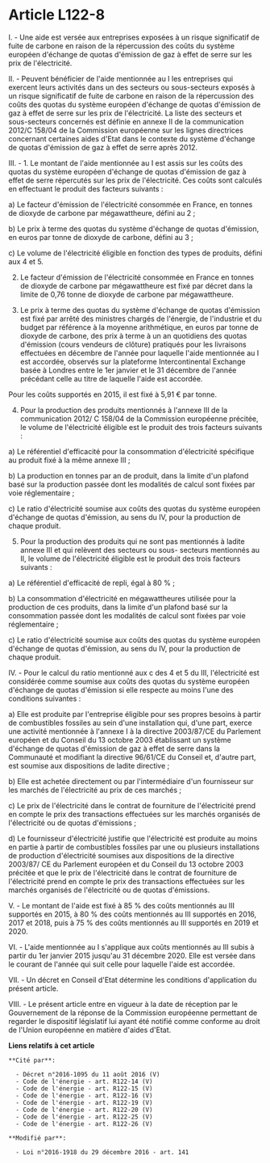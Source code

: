 # Article L122-8

I. - Une aide est versée aux entreprises exposées à un risque significatif  de fuite de carbone en raison de la répercussion
des coûts du système  européen d'échange de quotas d'émission de gaz à effet de serre sur les  prix de l'électricité. 

II. - Peuvent bénéficier de  l'aide mentionnée au I les entreprises qui exercent leurs activités dans  un des secteurs ou
sous-secteurs exposés à un risque significatif de  fuite de carbone en raison de la répercussion des coûts des quotas du
système européen d'échange de quotas d'émission de gaz à effet de serre  sur les prix de l'électricité. La liste des secteurs
et sous-secteurs  concernés est définie en annexe II de la communication 2012/C 158/04 de  la Commission européenne sur les
lignes directrices concernant  certaines aides d'Etat dans le contexte du système d'échange de quotas  d'émission de gaz à
effet de serre après 2012. 

III. - 1. Le montant de l'aide mentionnée au I est assis sur les coûts des  quotas du système européen d'échange de quotas
d'émission de gaz à  effet de serre répercutés sur les prix de l'électricité. Ces coûts sont  calculés en effectuant le
produit des facteurs suivants : 

a) Le facteur d'émission de l'électricité consommée en France, en  tonnes de dioxyde de carbone par mégawattheure, défini au
2 ; 

b) Le prix à terme des quotas du système d'échange de quotas  d'émission, en euros par tonne de dioxyde de carbone, défini au
3 ; 

c) Le volume de l'électricité éligible en fonction des types de produits, défini aux 4 et 5. 

2. Le facteur d'émission de l'électricité consommée en France en tonnes  de dioxyde de carbone par mégawattheure est fixé par
décret dans la  limite de 0,76 tonne de dioxyde de carbone par mégawattheure. 

3. Le prix à terme des quotas du système d'échange de quotas d'émission  est fixé par arrêté des ministres chargés de
l'énergie, de l'industrie  et du budget par référence à la moyenne arithmétique, en euros par tonne  de dioxyde de carbone,
des prix à terme à un an quotidiens des quotas  d'émission (cours vendeurs de clôture) pratiqués pour les livraisons
effectuées en décembre de l'année pour laquelle l'aide mentionnée au I  est accordée, observés sur la plateforme
Intercontinental Exchange basée  à Londres entre le 1er janvier et le 31 décembre de l'année précédant  celle au titre de
laquelle l'aide est accordée. 

Pour les coûts supportés en 2015, il est fixé à 5,91 € par tonne. 

4. Pour la production des produits mentionnés à l'annexe III de la  communication 2012/ C 158/04 de la Commission européenne
précitée, le  volume de l'électricité éligible est le produit des trois facteurs  suivants : 

a) Le référentiel d'efficacité pour la consommation d'électricité spécifique au produit fixé à la même annexe III ; 

b) La production en tonnes par an de produit, dans la limite d'un  plafond basé sur la production passée dont les modalités
de calcul sont  fixées par voie réglementaire ; 

c) Le ratio  d'électricité soumise aux coûts des quotas du système européen d'échange  de quotas d'émission, au sens du IV,
pour la production de chaque  produit. 

5. Pour la production des produits qui  ne sont pas mentionnés à ladite annexe III et qui relèvent des secteurs  ou sous-
secteurs mentionnés au II, le volume de l'électricité éligible  est le produit des trois facteurs suivants : 

a) Le référentiel d'efficacité de repli, égal à 80 % ; 

b) La consommation d'électricité en mégawattheures utilisée pour la  production de ces produits, dans la limite d'un plafond
basé sur la  consommation passée dont les modalités de calcul sont fixées par voie  réglementaire ; 

c) Le ratio d'électricité soumise  aux coûts des quotas du système européen d'échange de quotas  d'émission, au sens du IV,
pour la production de chaque produit. 

IV. - Pour le calcul du ratio mentionné aux c des 4 et 5 du III,  l'électricité est considérée comme soumise aux coûts des
quotas du  système européen d'échange de quotas d'émission si elle respecte au  moins l'une des conditions suivantes : 

a) Elle  est produite par l'entreprise éligible pour ses propres besoins à partir  de combustibles fossiles au sein d'une
installation qui, d'une part,  exerce une activité mentionnée à l'annexe I à la directive 2003/87/CE  du Parlement européen
et du Conseil du 13 octobre 2003 établissant un  système d'échange de quotas d'émission de gaz à effet de serre dans la
Communauté et modifiant la directive 96/61/CE du Conseil et, d'autre  part, est soumise aux dispositions de ladite
directive ; 

b) Elle est achetée directement ou par l'intermédiaire d'un fournisseur  sur les marchés de l'électricité au prix de ces
marchés ; 

c) Le prix de l'électricité dans le contrat de fourniture de  l'électricité prend en compte le prix des transactions
effectuées sur  les marchés organisés de l'électricité ou de quotas d'émissions ; 

d) Le fournisseur d'électricité justifie que l'électricité est produite  au moins en partie à partir de combustibles fossiles
par une ou  plusieurs installations de production d'électricité soumises aux  dispositions de la directive 2003/87/ CE du
Parlement européen et du  Conseil du 13 octobre 2003 précitée et que le prix de l'électricité dans le contrat de fourniture
de  l'électricité prend en compte le prix des transactions effectuées sur  les marchés organisés de l'électricité ou de
quotas d'émissions. 

V. - Le  montant de l'aide est fixé à 85 % des coûts mentionnés au III supportés  en 2015, à 80 % des coûts mentionnés au III
supportés en 2016, 2017 et  2018, puis à 75 % des coûts mentionnés au III supportés en 2019 et 2020.  

VI. - L'aide mentionnée au I s'applique aux coûts  mentionnés au III subis à partir du 1er janvier 2015 jusqu'au 31  décembre
2020. Elle est versée dans le courant de l'année qui suit celle  pour laquelle l'aide est accordée. 

VII. - Un décret en Conseil d'Etat détermine les conditions d'application du présent article. 

VIII. - Le présent article entre en vigueur à la date de réception par le  Gouvernement de la réponse de la Commission
européenne permettant de  regarder le dispositif législatif lui ayant été notifié comme conforme  au droit de l'Union
européenne en matière d'aides d'Etat.

**Liens relatifs à cet article**

	**Cité par**:

	  - Décret n°2016-1095 du 11 août 2016 (V)
	  - Code de l'énergie - art. R122-14 (V)
	  - Code de l'énergie - art. R122-15 (V)
	  - Code de l'énergie - art. R122-16 (V)
	  - Code de l'énergie - art. R122-19 (V)
	  - Code de l'énergie - art. R122-20 (V)
	  - Code de l'énergie - art. R122-25 (V)
	  - Code de l'énergie - art. R122-26 (V)

	**Modifié par**:

	  - Loi n°2016-1918 du 29 décembre 2016 - art. 141
